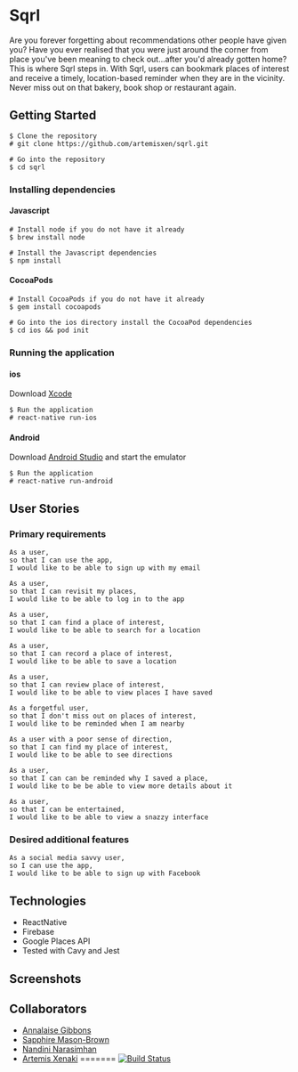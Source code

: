 # Sqrl

Are you forever forgetting about recommendations other people have given you? Have you ever realised that you were just around the corner from  place you've been meaning to check out...after you'd already gotten home? This is where Sqrl steps in. With Sqrl, users can bookmark places of interest and receive a timely, location-based reminder when they are in the vicinity. Never miss out on that bakery, book shop or restaurant again.

## Getting Started

```
$ Clone the repository
# git clone https://github.com/artemisxen/sqrl.git
```
```
# Go into the repository
$ cd sqrl
```

### Installing dependencies

#### Javascript

```
# Install node if you do not have it already
$ brew install node
```
```
# Install the Javascript dependencies
$ npm install
```

#### CocoaPods

```
# Install CocoaPods if you do not have it already
$ gem install cocoapods
```
```
# Go into the ios directory install the CocoaPod dependencies
$ cd ios && pod init
```

### Running the application

#### ios

Download [Xcode](https://itunes.apple.com/gb/app/xcode/id497799835?mt=12)

```
$ Run the application
# react-native run-ios
```

#### Android

Download [Android Studio](https://developer.android.com/studio/index.html) and start the emulator

```
$ Run the application
# react-native run-android
```

## User Stories

### Primary requirements

```
As a user,
so that I can use the app,
I would like to be able to sign up with my email
```
```
As a user,
so that I can revisit my places,
I would like to be able to log in to the app
```
```
As a user,
so that I can find a place of interest,
I would like to be able to search for a location
```
```
As a user,
so that I can record a place of interest,
I would like to be able to save a location
```
```
As a user,
so that I can review place of interest,
I would like to be able to view places I have saved
```
```
As a forgetful user,
so that I don't miss out on places of interest,
I would like to be reminded when I am nearby
```
```
As a user with a poor sense of direction,
so that I can find my place of interest,
I would like to be able to see directions
```
```
As a user,
so that I can can be reminded why I saved a place,
I would like to be be able to view more details about it
```
```
As a user,
so that I can be entertained,
I would like to be able to view a snazzy interface
```

### Desired additional features

```
As a social media savvy user,
so I can use the app,
I would like to be able to sign up with Facebook
```

## Technologies

* ReactNative
* Firebase
* Google Places API
* Tested with Cavy and Jest

## Screenshots



## Collaborators

* [Annalaise Gibbons](https://github.com/annalaise)
* [Sapphire Mason-Brown](https://github.com/SaphMB)
* [Nandini Narasimhan](https://github.com/Nandhini31)
* [Artemis Xenaki](https://github.com/artemisxen)
=======
[![Build Status](https://travis-ci.org/artemisxen/sqrl.svg?branch=master)](https://travis-ci.org/artemisxen/sqrl)
